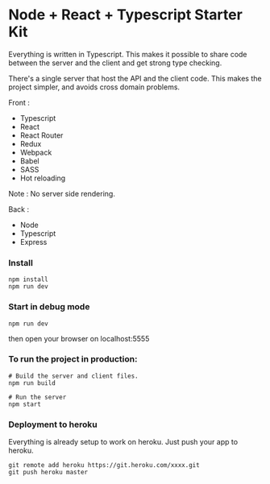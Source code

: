 # Node + React + Typescript Starter Kit

Everything is written in Typescript.
This makes it possible to share code between the server and the client and get strong type checking.

There's a single server that host the API and the client code. This makes the project simpler, and avoids cross domain problems.

Front :

* Typescript
* React
* React Router
* Redux
* Webpack
* Babel
* SASS
* Hot reloading

Note : No server side rendering.

Back :

* Node
* Typescript
* Express

### Install

```
npm install
npm run dev
```

### Start in debug mode

```
npm run dev
```

then open your browser on localhost:5555

### To run the project in production:

```
# Build the server and client files.
npm run build

# Run the server 
npm start
```

### Deployment to heroku

Everything is already setup to work on heroku. 
Just push your app to heroku.

```
git remote add heroku https://git.heroku.com/xxxx.git
git push heroku master
```